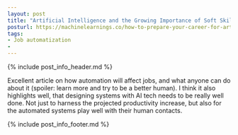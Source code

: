 ```yaml
---
layout: post
title: "Artificial Intelligence and the Growing Importance of Soft Skills"
posturl: https://machinelearnings.co/how-to-prepare-your-career-for-artificial-intelligence-driven-automation-1bb153759b3b
tags:
- Job automatization
-
---
```


{% include post_info_header.md %}

Excellent article on how automation will affect jobs, and what anyone can do about it (spoiler: learn more and try to be a better human). I think it also highlights well, that designing systems with AI tech needs to be really well done. Not just to harness the projected productivity increase, but also for the automated systems play well with their human contacts.

<!--more-->
{% include post_info_footer.md %}
